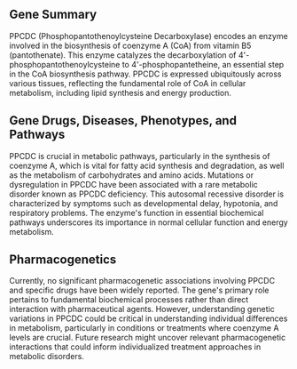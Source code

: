 ## Gene Summary
PPCDC (Phosphopantothenoylcysteine Decarboxylase) encodes an enzyme involved in the biosynthesis of coenzyme A (CoA) from vitamin B5 (pantothenate). This enzyme catalyzes the decarboxylation of 4'-phosphopantothenoylcysteine to 4'-phosphopantetheine, an essential step in the CoA biosynthesis pathway. PPCDC is expressed ubiquitously across various tissues, reflecting the fundamental role of CoA in cellular metabolism, including lipid synthesis and energy production.

## Gene Drugs, Diseases, Phenotypes, and Pathways
PPCDC is crucial in metabolic pathways, particularly in the synthesis of coenzyme A, which is vital for fatty acid synthesis and degradation, as well as the metabolism of carbohydrates and amino acids. Mutations or dysregulation in PPCDC have been associated with a rare metabolic disorder known as PPCDC deficiency. This autosomal recessive disorder is characterized by symptoms such as developmental delay, hypotonia, and respiratory problems. The enzyme's function in essential biochemical pathways underscores its importance in normal cellular function and energy metabolism.

## Pharmacogenetics
Currently, no significant pharmacogenetic associations involving PPCDC and specific drugs have been widely reported. The gene's primary role pertains to fundamental biochemical processes rather than direct interaction with pharmaceutical agents. However, understanding genetic variations in PPCDC could be critical in understanding individual differences in metabolism, particularly in conditions or treatments where coenzyme A levels are crucial. Future research might uncover relevant pharmacogenetic interactions that could inform individualized treatment approaches in metabolic disorders.